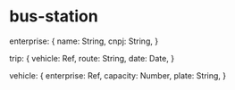 # bus-station

enterprise: {
name: String,
cnpj: String,
}

trip: {
vehicle: Ref,
route: String,
date: Date,
}

vehicle: {
enterprise: Ref,
capacity: Number,
plate: String,
}
